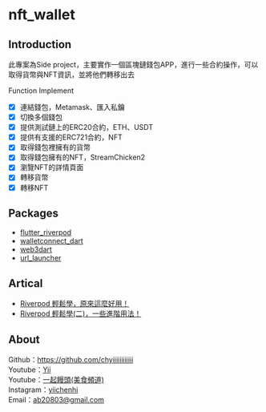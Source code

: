 # nft_wallet

## Introduction
此專案為Side project，主要實作一個區塊鏈錢包APP，進行一些合約操作，可以取得貨幣與NFT資訊，並將他們轉移出去

Function Implement
- [x] 連結錢包，Metamask、匯入私鑰
- [x] 切換多個錢包
- [x] 提供測試鏈上的ERC20合約，ETH、USDT
- [x] 提供有支援的ERC721合約，NFT 
- [x] 取得錢包裡擁有的貨幣
- [x] 取得錢包擁有的NFT，StreamChicken2
- [x] 瀏覽NFT的詳情頁面
- [x] 轉移貨幣
- [x] 轉移NFT

## Packages
- [flutter_riverpod](https://pub.dev/packages/flutter_riverpod)
- [walletconnect_dart](walletconnect_dart)
- [web3dart](https://pub.dev/packages/web3dart)
- [url_launcher](https://pub.dev/packages/url_launcher)

## Artical
- [Riverpod 輕鬆學，原來這麼好用！](https://ab20803.medium.com/riverpod-%E8%BC%95%E9%AC%86%E5%AD%B8-%E5%8E%9F%E4%BE%86%E9%80%99%E9%BA%BC%E5%A5%BD%E7%94%A8-7e7b231570bc)
- [Riverpod 輕鬆學(二)，一些進階用法！](https://ab20803.medium.com/riverpod-%E8%BC%95%E9%AC%86%E5%AD%B8-%E4%BA%8C-%E4%B8%80%E4%BA%9B%E9%80%B2%E9%9A%8E%E7%94%A8%E6%B3%95-80acf4f27ef4)

## About
Github：https://github.com/chyiiiiiiiiiiii<br>
Youtube：[Yii](https://www.youtube.com/user/a22601807/videos)<br>
Youtube：[一起饅頭(美食頻道)](https://www.youtube.com/channel/UC8-CcCmlIhIGcs9pdxx_BSw/videos])<br>
Instagram：[yiichenhi](https://www.instagram.com/yiichenhi/)<br>
Email：ab20803@gmail.com<br>

